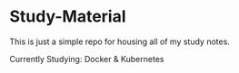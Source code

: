 # Study-Material
This is just a simple repo for housing all of my study notes.

Currently Studying: Docker & Kubernetes

